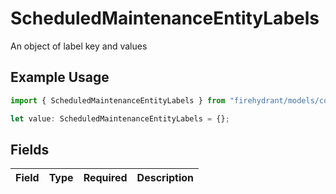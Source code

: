 # ScheduledMaintenanceEntityLabels

An object of label key and values

## Example Usage

```typescript
import { ScheduledMaintenanceEntityLabels } from "firehydrant/models/components";

let value: ScheduledMaintenanceEntityLabels = {};
```

## Fields

| Field       | Type        | Required    | Description |
| ----------- | ----------- | ----------- | ----------- |